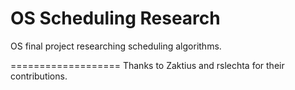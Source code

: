 OS Scheduling Research
===================

OS final project researching scheduling algorithms.

===================
Thanks to Zaktius and rslechta for their contributions.
